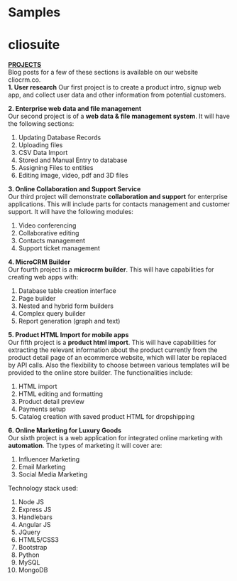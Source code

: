 # Samples

# cliosuite

<b><u>PROJECTS</u></b><br/>
Blog posts for a few of these sections is available on our website cliocrm.co.<br/>
<b>1. User research</b>
Our first project is to create a product intro, signup web app, and collect user data and other information from potential customers. 


<b>2. Enterprise web data and file management</b><br/>
Our second project is of a <b>web data & file management system</b>. It will have the following sections:
1. Updating Database Records
2. Uploading files
3. CSV Data Import
4. Stored and Manual Entry to database
5. Assigning Files to entities
6. Editing image, video, pdf and 3D files


<b>3. Online Collaboration and Support Service</b><br/>
Our third project will demonstrate <b>collaboration and support</b> for enterprise applications. This will include parts for contacts management and customer support. It will have the following modules:
1. Video conferencing
2. Collaborative editing
3. Contacts management 
4. Support ticket management


<b>4. MicroCRM Builder</b><br/>
Our fourth project is a <b>microcrm builder</b>. This will have capabilities for creating web apps with:
1. Database table creation interface
2. Page builder
3. Nested and hybrid form builders
4. Complex query builder 
5. Report generation (graph and text)


<b>5. Product HTML Import for mobile apps</b><br/>
Our fifth project is a <b>product html import</b>. This will have capabilities for extracting the relevant information about the product currently from the product detail page of an ecommerce website, which will later be replaced by API calls. Also the flexibility to choose between various templates will be provided to the online store builder. The functionalities include:
1. HTML import
2. HTML editing and formatting 
3. Product detail preview
4. Payments setup
5. Catalog creation with saved product HTML for dropshipping

<b>6. Online Marketing for Luxury Goods</b><br/>
Our sixth project is a web application for integrated online marketing with <b>automation</b>. The types of marketing it will cover are:
1. Influencer Marketing
2. Email Marketing
3. Social Media Marketing


Technology stack used:
1. Node JS
2. Express JS
3. Handlebars
4. Angular JS
5. JQuery
6. HTML5/CSS3
7. Bootstrap 
8. Python
9. MySQL
10. MongoDB

